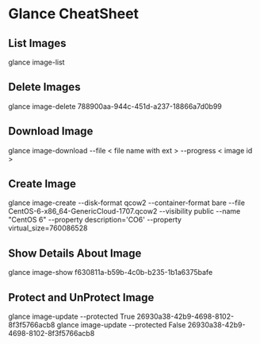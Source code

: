 # Glance CheatSheet

## List Images
glance image-list

## Delete Images
glance image-delete 788900aa-944c-451d-a237-18866a7d0b99

## Download Image
glance image-download --file < file name with ext > --progress < image id >

## Create Image
glance image-create --disk-format qcow2 --container-format bare --file CentOS-6-x86_64-GenericCloud-1707.qcow2 --visibility public --name "CentOS 6" --property description='CO6' --property virtual_size=760086528

## Show Details About Image
glance image-show f630811a-b59b-4c0b-b235-1b1a6375bafe

## Protect and UnProtect Image
glance image-update --protected True 26930a38-42b9-4698-8102-8f3f5766acb8
glance image-update --protected False 26930a38-42b9-4698-8102-8f3f5766acb8
